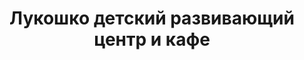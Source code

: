 ---
title: Лукошко детский развивающий центр и кафе
address: 'г.Запорожье, ул. Новокузнецкая, 20-а'
phone:
  - (061) 216-01-64
  - (095) 612-63-17
url: ''
about: ''
searchTitle: 'Лукошко, г.Запорожье, ул. Новокузнецкая, 20а'
tags:
  - Художественные школы для детей
geometry:
  location:
    lat: 47.7780585
    lng: 35.1852822
  viewport:
    northeast:
      lat: 47.7794088302915
      lng: 35.18670598029149
    southwest:
      lat: 47.7767108697085
      lng: 35.18400801970849
place_id: ChIJ5zlmW_xe3EARRMdMCw7zT1k

---